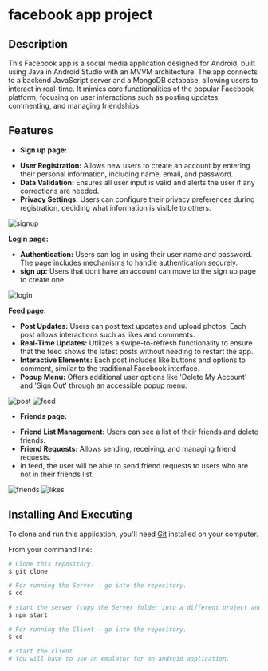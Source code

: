 # facebook app project

## Description
This Facebook app is a social media application designed for Android, 
built using Java in Android Studio with an MVVM architecture.
The app connects to a backend JavaScript server and a MongoDB database, 
allowing users to interact in real-time. It mimics core functionalities of the popular Facebook platform, 
focusing on user interactions such as posting updates, commenting, and managing friendships.

## Features
* **Sign up page:**
- **User Registration:** Allows new users to create an account by entering their personal information, including name, email, and password.
- **Data Validation:** Ensures all user input is valid and alerts the user if any corrections are needed.
- **Privacy Settings:** Users can configure their privacy preferences during registration, deciding what information is visible to others.

![signup](https://github.com/ofirbenesh/ProjectP2_Android/assets/155812033/6a104f83-49a2-4463-84da-77a1d5970ab3)

**Login page:**
- **Authentication:** Users can log in using their user name and password. The page includes mechanisms to handle authentication securely.
- **sign up:** Users that dont have an account can move to the sign up page to create one.

![login](https://github.com/ofirbenesh/ProjectP2_Android/assets/155812033/28a0562e-73f8-4f63-9f05-f6bf4bfdb823)

**Feed page:**
- **Post Updates:** Users can post text updates and upload photos. Each post allows interactions such as likes and comments.
- **Real-Time Updates:** Utilizes a swipe-to-refresh functionality to ensure that the feed shows the latest posts without needing to restart the app.
- **Interactive Elements:** Each post includes like buttons and options to comment, similar to the traditional Facebook interface.
- **Popup Menu:** Offers additional user options like 'Delete My Account' and 'Sign Out' through an accessible popup menu.

![post](https://github.com/ofirbenesh/ProjectP2_Android/assets/155812033/2c0df31b-089c-4779-8c66-dd96e435865f)
![feed](https://github.com/ofirbenesh/ProjectP2_Android/assets/155812033/af5ba9ae-7f97-4e9d-b374-41ea58e75977)

* **Friends page:**
- **Friend List Management:** Users can see a list of their friends and delete friends.
- **Friend Requests:** Allows sending, receiving, and managing friend requests.
- in feed, the user will be able to send friend requests to users who are not in their friends list.

![friends](https://github.com/ofirbenesh/ProjectP2_Android/assets/155812033/9b0eb122-4619-408e-b23b-7bf54554e600)
![likes](https://github.com/ofirbenesh/ProjectP2_Android/assets/155812033/4867024a-1e79-4814-acd3-c96ab75662b6)

## Installing And Executing
    
To clone and run this application, you'll need [Git](https://git-scm.com) installed on your computer.
  
From your command line:
  
```bash
# Clone this repository.
$ git clone 

# For running the Server - go into the repository.
$ cd 

# start the server (copy the Server folder into a different project and execute it from there).
$ npm start

# For running the Client - go into the repository.
$ cd 

# start the client.
# You will have to use an emulator for an android application.
